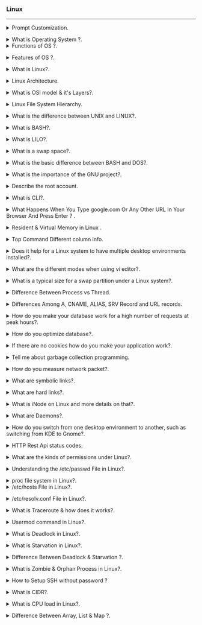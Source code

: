 ### Linux 
--------------------------------------------------------------------------------------

<details>
<summary>Prompt Customization.</code></summary><br><b>

Ubuntu
`sudo vi .bashrc` : `PS1="\[\033[01;32m\]\d \T \[\033[00m\]\$"`

Mac bash_profile file 
`export PS1="Dhirendra @\d \T $" ` & ` export PS1=”\u@\d \T $” `
</b></details>

<details>
<summary>What is Operating System ?.</code></summary><br><b>

Operating system is an interface between user and the computer hardware. The hardware of the computer cannot understand the human readable language as it works on binaries i.e. 0's and 1's. Also it is very tough for humans to understand the binary language, in such case we need an interface which can translate human language to hardware and vice-versa for effective communication. 

* <b> Types of Operating System:</b>  
  * Single User - Single Tasking Operating System  
  * Single User - Multitasking Operating System  
  * Multi User - Multitasking Operating System  
</b></details>


<details>
<summary>Functions of OS ?.</code></summary><br><b>

 OS functions may include managing memory, files, processes, I/O system & devices, security, etc.

<p align="center">
<img src="./images/OS_functions.jpg" width="800" height="300" /> 
</p>

In an operating system software performs each of the function:

- `Process management`: It helps OS to create and delete processes. It also provides mechanisms for synchronization and communication among processes.
- `Memory management`: It performs the task of allocation and de-allocation of memory space to programs in need of this resources.
- `File management`: It manages all the file-related activities such as organization storage, retrieval, naming, sharing, and protection of files.
- `Device Management`: It keeps tracks of all devices. This module also responsible for this task is known as the I/O controller. It also performs the task of allocation and de-allocation of the devices.
- `I/O System Management`: One of the main objects of any OS is to hide the peculiarities of that hardware devices from the user.
- `Secondary-Storage Management`: Systems have several levels of storage which includes primary storage, secondary storage, and cache storage. Instructions and data must be stored in primary storage or cache so that a running program can reference it.
- `Security`: it protects the data and information of a computer system against malware threat and authorized access.
- `Command interpretation`: it interprets the commands given by the and acting system resources to process that commands.
- `Networking`: A distributed system is a group of processors which do not share memory, hardware devices, or a clock. The processors communicate with one another through the network.

- `Job accounting`: Keeping track of time & resource used by various job and users.

- `Communication management`: Coordination and assignment of compilers, interpreters, and another software resource of the various users of the computer systems.

</b></details>

<details>
<summary>Features of OS ?.</code></summary><br><b>

- Protected and supervisor mode.
- Allows disk access and file systems Device drivers Networking Security.
- Program Execution.
- Memory management Virtual Memory Multitasking.
- Handling I/O operations.
- Manipulation of the file system.
- Error Detection and handling.
- Resource allocation.
- Information and Resource Protection.

</b></details>

<details>
<summary>What is Linux?.</code></summary><br><b>

Linux is an operating system based on UNIX and was first introduced by Linus Torvalds. It is based on the Linux Kernel and can run on different hardware platforms manufactured by Intel, MIPS, HP, IBM, SPARC, and Motorola. Another popular element in Linux is its mascot, a penguin figure named Tux.
</b></details>

<details>
<summary>Linux Architecture.</code></summary><br><b>

* The architecture of UNIX can be divided into Four levels of functionality, as shown in Figure .  
<p align="center">
<img src="./images/LinuxArchitecture.jpg" width="500" height="450" /> 
</p>

#### Hardware  
Hardware consists of all physical devices attached to the System.   
<b>Example:-</b> Hard disk drive, RAM, Motherboard, CPU etc.

#### Kernel 
The kernel is the central component of a computer operating systems. The only job performed by the kernel is to the manage the communication between the software and the hardware. A Kernel is at the nucleus of a computer. It makes the communication between the hardware and software possible. While the Kernel is the innermost part of an operating system, a shell is the outermost one.

#### Different types of the kernel are:  

- `Monolithic Kernel` : A monolithic kernel is a single code or block of the program. It provides all the required services offered by the operating system. It is a simplistic design which creates a distinct communication layer between the hardware and software.

- `Micro kernels`  : Microkernel manages all system resources. In this type of kernel, services are implemented in different address space. The user services are stored in user address space, and kernel services are stored under kernel address space. So, it helps to reduce the size of both the kernel and operating system.

- `Hybrid kernels `
- `Exo kernels  `

#### Features of Kernel
- `Low-level scheduling of processes`
- `Inter-process communication`
- `Process synchronization`
- `Context switching`

#### Shell  
Shell is the interface which takes input from users and sends instructions to the Kernel, Also takes the output from Kernel and send the result back to output user and starting applications.  
  * Types of shells are classified into four:
    * `Korn shell`
    * `Bourne shell`
    * `C shell`

#### Utilities  
Utilities provides the functionalities of an operating system to the users. 

</b></details>


<details>
<summary>What is OSI model & it's Layers?.</code></summary><br><b>

The Open Systems Interconnection (OSI) model describes seven layers that computer systems use to communicate over a network. It was the first standard model for network communications, adopted by all major computer and telecommunication companies in the early 1980s.

The modern Internet is not based on OSI, but on the simpler TCP/IP model. However, the OSI 7-layer model is still widely used, as it helps visualize and communicate how networks operate, and helps isolate and troubleshoot networking problems.

  * All --> People --> Seem --> To --> Need--> Data --> Processing "Application to physical"
<p align="center">
<img src="./images/OSI_Model3.jpg" width="500" height="450" /> 
</p>

<p align="center">
<img src="./images/OSI_Model2.jpg" width="500" height="450" /> 
</p>

</b></details>
<details>
<summary>Linux File System Hierarchy.</code></summary><br><b>

|Path     | Description        |
|:-----: |:---      |
| / |It is parent directory for all other directories.(root directory)|
| /root | It is home directory for root user and it provides working environment for root user|
| /home | It is home directory for other users and it provide working environment for other users|
| /boot |It contains bootable files for Linux. Like `GRUB (GRand Unified Boot loader)  boot.ini, ntldr` |
| /etc | It contains all configuration files. Like `User info /etc/passwd` |
| /usr | By default softwares are installed in /usr directory|
| /opt | It is optional directory for /usr and it contains third party softwares. |
| /bin | It contains commands used by all users(Binary files)|   
| /sbin | It contains commands used by only Super User (root) |
| /dev | It contains device file like `hard disk /dev/hda` |
| /proc |  It contain process files and data are not permanent, they keep changing like `information of CPU /proc/cpuinfo` |
| /var |It is containing variable data like `mails, log files` |   
| /mnt |It is default mount point for any partition. It is empty by default |
| /media |It contains all of removable media like `CD-ROM, pen drive` |
| /lib | It contains library files which are used by OS. Library files in Linux are shared object files|

</b></details>

<details>
<summary>What is the difference between UNIX and LINUX?.</code></summary><br><b>

Unix originally began as a propriety operating system from Bell Laboratories, which later on spawned into different commercial versions. On the other hand, Linux is free, open source and intended as a non-propriety operating system for the masses.
</b></details>

<details>
<summary>What is BASH?.</code></summary><br><b>

BASH is short for Bourne Again SHell, was written by Steve Bourne as a replacement to the original Bourne Shell(represented by /bin/sh). It combines all the features from the original version of Bourne Shell, plus additional functions to make it easier and more convenient to use. It has since been adapted as the default shell for most systems running Linux.
</b></details>

<details>
<summary> What is LILO?.</code></summary><br><b>

LILO is a boot loader for Linux. It is used mainly to load the Linux operating system into main memory so that it can begin its operations.
</b></details>

<details>
<summary> What is a swap space?.</code></summary><br><b>

Swap space is a certain amount of space used by Linux to temporarily hold some programs that are running concurrently. This happens when RAM does not have enough memory to hold all programs that are executing.
</b></details>
<details>
<summary> What is the basic difference between BASH and DOS?.</code></summary><br><b>

The key differences between the BASH and DOS console lie in 3 areas:

* BASH commands are case sensitive while DOS commands are not;

* Under BASH, / character is a directory separator and \ acts as an escape character. Under DOS, / serves as a command argument delimiter and \ is the directory separator

* DOS follows a convention in naming files, which is 8 character file name followed by a dot and 3 characters for the extension. BASH follows no such convention.
</b></details>

<details>
<summary> What is the importance of the GNU project?.</code></summary><br><b>

This so-called Free software movement allows several advantages, such as the freedom to run programs for any purpose and freedom to study and modify a program to your needs. It also allows you to redistribute copies of software to other people, as well as the freedom to improve software and have it released for the public.
</b></details>

<details>
<summary> Describe the root account.</code></summary><br><b>

The root account is like a systems administrator account and allows you full control of the system.
Here you can create and maintain user accounts, assigning different permissions for each account.
It is the default account every time you install Linux.
</b></details>


<details>
<summary> What is CLI?.</code></summary><br><b>

CLI is short for Command Line Interface. This interface allows the user to type declarative commands to instruct the computer to perform operations. CLI offers greater flexibility. However, other users who are already accustomed to using GUI find it difficult to remember commands including attributes that come with it.

</b></details>

<details>
<summary>What Happens When You Type google.com Or Any Other URL In Your Browser And Press Enter ? .</code></summary><br><b>

A webpage is basically a text file formatted a certain way so that your browser (ie. Chrome, Firefox, Safari, etc) can understand it; this format is called HyperText Markup Language (HTML). These files are located in computers that provide the service of storing said files and wait for someone to need them to deliver them. They are called servers because they serve the content that they hold to whoever needs it.

These servers can vary in classes, the most common and the one that we'll be talking about in the main portion of this article is a web server, the one that serves web pages. We can also find application servers, which are the ones that hold an application base code that will then be used to interact with a web browser or other applications. Database servers are also out there, which are the ones that hold a database that can be updated and consulted when needed.

These servers in order to deliver their content, much like in physical courier services, need to have an address so that the person needing said content can make a "letter" requesting the delivery; the person requesting the content in turn also has an address where the server can deliver the content to. These addresses are called IP (Internet Protocol) Address, a set of 4 numbers that range from 0 to 255 (one byte) separated by periods (ie. 127.0.0.1).

Another concept that is important to know is that the courier service traffic for the delivery can be one of two: Transmission Control Protocol (TCP) and User Datagram Protocol (UDP). Each one determines the way the content of a server is served, or delivered.

TCP is usually used to deliver static websites such as Wikipedia or Google and also email services and to download files to your computer because TCP makes sure that all the content that is needed gets delivered. It accomplishes this by sending the file in small packets of data and along with each packet a confirmation to know that the packet was delivered; that's why if you are ever downloading something and your internet connection suddenly drops when it comes back up you don't have to start over because the server would know exactly how many packets you have and how many you still need to receive. The downside to TCP is that because it has to confirm whether you got the packet or not before sending the next, it tends to be slower.

UDP, on the other hand, is usually used to serve live videos or online games. This is because UDP is a lot faster than TCP since UDP does not check if the information was received or not; it is not important. The only thing UDP cares about is sending the information. That is the reason why if you've ever watched a live video and if either your internet connection or the host's drops, you would just stop seeing the content; and when the connection comes back up you will only see the current stream of the broadcast and what was missed is forever lost. This is also true for online videogames (if you've played them you know exactly what this means)

What actually happens...

So back to the main question of what happens when you type www.google.com or any other URL (Uniform Resource Locator) in your web browser and press Enter. So the first thing that happens is that your browser looks up in its cache to see if that website was visited before and the IP address is known. If it can't find the IP address for the URL requested then it asks your operating system to locate the web site. The first place your operating system is going to check for the address of the URL you specified is in the hosts file (/etc/hosts in Linux and Mac, c:\windows\system32\drivers\etc\hosts in Windows). If the URL is not found inside this file, then the OS will make a DNS request to find the IP Address of the web page. The first step is to ask the Resolver (or Internet Service Provider) server to look up in its cache to see if it knows the IP Address, if the Resolver does not know then it asks the root server to ask the .COM TLD (Top Level Domain) server - if your URL ends in .net then the TLD server would be .NET and so on - the TLD server will again check in its cache to see if the requested IP Address is there. If not, then it will have at least one of the authoritative name servers associated with that URL, and after going to the Name Server, it will return the IP Address associated with your URL. All this was done in a matter of milliseconds WOW!

After the OS has the IP Address and gives it to the browser, it then makes a GET (a type of HTTP Method) to said IP Address. When the request is made the browser again makes the request to the OS which then, in turn, packs the request in the TCP traffic protocol we discussed earlier, and it is sent to the IP Address. On its way, it is checked by both the OS' and the server's firewall to make sure that there are no security violations. And upon receiving the request the server (usually a load balancer that directs traffic to all available server for that website) sends a response with the IP Address of the chosen server along with the SSL (Secure Sockets Layer) certificate to initiate a secure session (HTTPS). Finally, the chosen server then sends the HTML, CSS, and Javascript files (If any) back to the OS who in turn gives it to the browser to interpret it. And then you get your website as you know it.

</b></details>

<details>
<summary>Resident & Virtual Memory in Linux .</code></summary><br><b>

`Resident memory` is the part of the process memory that corresponds to the physical memory actually in operational use by this process. Over time, the operating system may swap out some of a process's resident memory according to a least-recently-used algorithm to make room for other code or data.

`Resident memory`, labelled RES: How much physical memory, how much RAM, your process is using. RES is the important number. 

`Virtual memory`, labelled VIRT: How much memory your process thinks it's using. Usually much bigger than RES, thanks to the Linux kernel's clever memory management.Virtual memory is Hard Disk space reserved for the O/S to act as RAM. The O/S “swaps” data in and out of the virtual memory to place it in RAM, or to take it out of RAM.
</b></details>

<details>
<summary>Top Command Different column info.</code></summary><br><b>

The column headings in the process list are as follows:

* PID: Process ID.

* USER: The owner of the process.

* PR: Process priority.

* NI: The nice value of the process.

* VIRT: Amount of virtual memory used by the process.

* RES: Amount of resident memory used by the process.

* SHR: Amount of shared memory used by the process.

* S: Status of the process. (See the list below for the values this field can take).

* %CPU: The share of CPU time used by the process since the last update.

* %MEM: The share of physical memory used.

* TIME+: Total CPU time used by the task in hundredths of a second.

* COMMAND: The command name or command line (name + options).

[Detail](https://www.howtogeek.com/668986/how-to-use-the-linux-top-command-and-understand-its-output/)
</b></details>

<details>
<summary> Does it help for a Linux system to have multiple desktop environments installed?.</code></summary><br><b>

In general, one desktop environment, like KDE or Gnome, is good enough to operate without issues. It’s all a matter of preference for the user, although the system allows switching from one environment to another. Some programs will work in one environment and not work on the other, so it could also be considered a factor in selecting which environment to use.
</b></details>

<details>
<summary> What are the different modes when using vi editor?.</code></summary><br><b>

There are 3 modes under vi:
* ` Command mode ` – this is the mode where you start in
* ` Edit mode `  – this is the mode that allows you to do text editing
* ` Ex mode `    – this is the mode wherein you interact with vi with instructions to process a file.

</b></details>



<details>
<summary> What is a typical size for a swap partition under a Linux system?.</code></summary><br><b>

The preferred size for a swap partition is twice the amount of physical memory available on the system. 

If this is not possible, then the minimum size should be the same as the amount of memory installed. 
</b></details>

<details>
<summary> Difference Between Process vs Thread.</code></summary><br><b>

A process is the execution of a program that allows you to perform the appropriate actions specified in a program. It can be defined as an execution unit where a program runs. The OS helps you to create, schedule, and terminates the processes which is used by CPU. The other processes created by the main process are called child process.

A process operations can be easily controlled with the help of PCB(Process Control Block). You can consider it as the brain of the process, which contains all the crucial information related to processing like process id, priority, state, and contents CPU register, etc.

Thread is an execution unit that is part of a process. A process can have multiple threads, all executing at the same time. It is a unit of execution in concurrent programming. A thread is lightweight and can be managed independently by a scheduler. It helps you to improve the application performance using parallelism.

Multiple threads share information like data, code, files, etc. We can implement threads in three different ways:
* Kernel-level threads

* User-level threads

* Hybrid threads

KEY DIFFERENCE

* Process means a program is in execution, whereas thread means a segment of a process.

* A Process is not Lightweight, whereas Threads are Lightweight.

* A Process takes more time to terminate, and the thread takes less time to terminate.

* Process takes more time for creation, whereas Thread takes less time for creation.

* Process likely takes more time for context switching whereas as Threads takes less time for context switching.

* A Process is mostly isolated, whereas Threads share memory.

* Process does not share data, and Threads share data with each other.

Properties of Process

* Creation of each process requires separate system calls for each process.

* It is an isolated execution entity and does not share data and information.

* Processes use the IPC(Inter-Process Communication) mechanism for communication that significantly increases the number of system calls.

* Process management takes more system calls.

* A process has its stack, heap memory with memory, and data map.

Properties of Thread

* Single system call can create more than one thread

* Threads share data and information.

* Threads shares instruction, global, and heap regions. However, it has its register and stack.

* Thread management consumes very few, or no system calls because of communication between threads that can be achieved using shared memory.
</b></details>


<details>
<summary> Differences Among A, CNAME, ALIAS, SRV Record and URL records.</code></summary><br><b>

These are the main differences:

* The A record points a name to one or more IP addresses when the IP are known and stable.

i.e.  
     
     blog.dnsimple.com.     A        185.31.17.133

* A CNAME record can point a name to another CNAME or to an A record.. It should only be used when there are no other records on that name.

i.e. 
     
     blog.dnsimple.com.      CNAME   aetrion.github.io.

     aetrion.github.io.      CNAME   github.map.fastly.net.

     github.map.fastly.net.  A       185.31.17.133

* The ALIAS record maps a name to another name, but can coexist with other records on that name.

* The DNS "service" (SRV) record specifies a host and port for specific services such as voice over IP (VoIP), instant messaging, and so on. Most other DNS records only specify a server or an IP address, but SRV records include a port at that IP address as well. Some Internet protocols require the use of SRV records in order to function.

* The URL record redirects the name to the target name using the HTTP 301 status code.

Important rules:

* The A, CNAME, and ALIAS records cause a name to resolve to an IP. Conversely, the URL record redirects the name to a destination. 

* The URL record is a simple and effective way to apply a redirect for one name to another name, for example redirecting www.example.com to example.com.

* The A name must resolve to an IP. The CNAME and ALIAS records must point to a name.

</b></details>

<details>
<summary> How do you make your database work for a high number of requests at peak hours?.</code></summary><br><b>

To make the database perform higher.

* ` CPU ` : Increase no. of cores of CPU to keep host responsive. 

* ` Memory ` : Look at the page faults per second in the memory and keep it low. 

* ` Disk space ` : Make sure that you have a high amount of disk space.

* ` Database connections` : Make sure that you have enough database connections.

</b></details>


<details>
<summary> How do you optimize database?.</code></summary><br><b>

For better performance & optimizing the database following steps,

* `Use Indexing `: Index is a data structure that increases the speed of the data retrieval operations.

* `Execution plans `: Execution plan tool in the SQL server is useful in creating indexes.

* `Avoid coding loops `: When possible avoid the loops in your code to increase the performance of the database.

* `Avoid correlated SQL subqueries `: A correlated subquery gets values from the parent query. It decreases the performance of the database operations. So try to avoid it. Finally, Use or avoid temporary tables according to your specific requirements.

</b></details>

<details>
<summary> If there are no cookies how do you make your application work?.</code></summary><br><b>

The application can make use of the session ID tag to be used for creating sessions in the applications without the need for the cookies. Using the session ID, the application can create individual sessions for users without using cookies.
</b></details>

<details>
<summary> Tell me about garbage collection programming.</code></summary><br><b>

Garbage collection is the collection or gaining the memory back from the objects. 

The memory collected are not in use at the moment in any part of the program where the object is used. This process frees up the memory space that is no longer used by the objects and such. This process is implemented differently in different languages.

Most of the high-level programming languages have garbage collection process built into it. Low- level programming languages add garbage collection processes through external libraries. 

For eg: In C programming language, the garbage collection is taken care of by the user by using the malloc() and dealloc() functions. 

In C# programming language, the garbage collection is taken care of automatically. Users don’t need to do anything.
</b></details>


<details>
<summary> How do you measure network packet?.</code></summary><br><b>

Network performance of a packet is measured using various factors,

* ` Latency `: Amount of time that takes for the data to travel from one location to another.

* ` Packet Loss `: No. of packets transmitted from one location to another that fails to transmit.

* ` Throughput `: No. of items passing through a particular system.

* ` Bandwidth `: Amount of data that can be transferred over a given period of time.

* ` Jitter `: It is defined as the variation in time delay for the data packets that are sent over a network.

</b></details>

<details>
<summary> What are symbolic links?.</code></summary><br><b>

Symbolic links act similarly to shortcuts in Windows. Such links point to programs, files or directories. It also allows you instant access to it without having to go directly to the entire pathname.
</b></details>


<details>
<summary>  What are hard links?.</code></summary><br><b>

Hard links point directly to the physical file on disk, and not on the pathname. This means that if you rename or move the original file, the link will not break since the link is for the file itself, not the path where the file is located.
</b></details>

<details>
<summary>  What is iNode on Linux and more details on that?.</code></summary><br><b>

The iNode in Linux is an entry table containing information about the regular file and directory. It can be viewed as a data structure that contains the metadata about the files. 

The following are the contents of the iNode.

* ` User ID `     - Owner of the file.

* ` Group ID `    - Owner of the group.

* ` Size of File `- a major or minor number in some files.

* ` Timestamp `   - access time, and modification time.

* ` Attributes `  - some properties of the file.

* ` Access control list `- permission for users.

* ` Link count `  - The number of hard links relative to the inode.

* ` File type `   - Type of the file i.e. regular, directory, or pipe.

   Link to the location of the file and other metadata.
</b></details>

<details>
<summary>  What are Daemons?.</code></summary><br><b>

Daemons are services that provide several functions that may not be available under the base operating system. Its main task is to listen for service request and at the same time to act on these requests. After the service is done, it is then disconnected and waits for further requests.
</b></details>

<details>
<summary>  How do you switch from one desktop environment to another, such as switching from KDE to Gnome?.</code></summary><br><b>

Assuming you have these two environments installed, just log out from the graphical interface. Then at the login screen, type your login ID and password and choose which session type you wish to load. This choice will remain your default until you change it to something else.
</b></details>


<details>
<summary> HTTP Rest Api status codes.</code></summary><br><b>

HTTP defines these standard status codes that can be used to convey the results of a client’s request. The status codes are divided into five categories.

* 1xx: Informational – Communicates transfer protocol-level information.

* 2xx: Success – Indicates that the client’s request was accepted successfully.

* 3xx: Redirection – Indicates that the client must take some additional action in order to complete their request.

* 4xx: Client Error – This category of error status codes points the finger at clients.

* 5xx: Server Error – The server takes responsibility for these error status codes.

[Detail Read](https://restfulapi.net/http-status-codes/)
</b></details>

<details>
<summary>  What are the kinds of permissions under Linux?.</code></summary><br><b>

* ` Read (r) ` : users may read the files or list the directory

* ` Write (w)` : users may write to the file or new files to the directory
      
* ` Execute (x)`: users may run the file or lookup a specific file within a directory

Numeric representation :

| Read (r)| Write (w) | Execute (x) |
|---------|-----------|-------------|
|   4     |    2      |      1      |

`chmod 650 test.txt` : The user's permissions are: rw- or 4+2=6
                       The group's permissions are: r-x or 4+1=5
                        The others's permissions are: --- or 0

Symbolic Representation :

* Who - represents identities: u,g,o,a (user, group, other, all)

* What - represents actions: +, -, = (add, remove, set exact)

* Which - represents access levels: r, w, x (read, write, execute)

`chmod ug+rw test.txt` : to add the read and write permissions to a file named test.txt for user and group.

[In Detail](https://www.redhat.com/sysadmin/suid-sgid-sticky-bit)
</b></details>

<details>
<summary>  Understanding the /etc/passwd File in Linux?.</code></summary><br><b>

<p align="center">
<img src="./images/etc_passwd_file.jpg" width="800" height="300" /> 
</p>

</b></details>

<details>
<summary>  proc file system in Linux?.</code></summary><br><b>

- Proc file system (procfs) is virtual file system created on fly when system boots and is dissolved at time of system shut down.
- It contains useful information about the processes that are currently running, it is regarded as control and information center for kernel.
- The proc file system also provides communication medium between kernel space and user space.
</b></details>

<details>
<summary> /etc/hosts File in Linux?.</code></summary><br><b>

- The mapping of some hostnames to IP addresses .

`Sample Output`
```shell
IPAddress  Hostname
127.0.0.1	 localhost
127.0.0.1	 ubuntu0

192.168.49.2 hello-world.info
```
</b></details>

<details>
<summary> /etc/resolv.conf File in Linux?.</code></summary><br><b>

- The /etc/resolv.conf is resolver configuration file for Linux and UNIX like operating systems.
- It is used to configure dns name servers.
- The file /etc/resolv.conf file contains information that is read by the resolver routines the first time they are invoked by a process.
- The file is designed to be human readable and contains a list of keywords with values that provide various types of resolver information.
- You need to update this file with your own caching dns server or ISPs caching dns server that you want to use the resolver should query.

`Sample Output`
```shell
nameserver 10.0.80.11
nameserver 10.0.80.12
```
</b></details>

<details>
<summary>  What is Traceroute & how does it works?.</code></summary><br><b>

- A traceroute provides a map of how data on the internet travels from your computer to its destination.

- A traceroute works by sending Internet Control Message Protocol (ICMP) packets, and every router involved in transferring the data gets these packets. The ICMP packets provide information about whether the routers used in the transmission are able to effectively transfer the data.

- Running traceroute is helpful for figuring out the routing hops data has to go through, as well as response delays as it travels across nodes, which are what send the data toward its destination. Traceroute also enables you to locate points of failure.

- `Ping vs Traceroute` : The primary difference between ping and traceroute is that while ping simply tells you if a server is reachable and the time it takes to transmit and receive data, traceroute details the precise route, router by router, as well as the time it took for each hop.

</b></details>

<details>
<summary>  Usermod command in Linux?.</code></summary><br><b>
Usermod command is used to add a user to a group, change a user shell, login name, home directory, and more.

[Usermod](https://linuxize.com/post/usermod-command-in-linux/)
</b></details>

<details>
<summary> What is Deadlock in Linux?.</code></summary><br><b>

- `Deadlock` happens when every process holds a resource and waits for another process to hold another resource. In other words, a deadlock occurs when multiple processes in the CPU compete for the limited number of resources available in the CPU. In this context, each process keeps a resource and waits for another process to obtain a resource.

#### 4 conditions may occur the condition of deadlock. 

- `Mutual Exclusion` : Only one process can utilize a resource at a time; if another process requests the same resource, it must wait until the process that is utilizing it releases it.
- `Hold and Wait` : A process should be holding a resource when waiting for the acquirer of another process's resource.
- `No preemption` : The process holding the resources may not be preempted, and the process holding the resources should freely release the resource after it has finished its job.
- `Circular Wait` : In a circular form, the process must wait for resources. Let's suppose there are three processes: P0, P1, and P2. P0 must wait for the resource held by P1; P1 must wait for process P2 to acquire the resource held by P2, and P2 must wait for P0 to acquire the process.

</b></details>

<details>
<summary> What is Starvation in Linux?.</code></summary><br><b>

- `Starvation` happens when a low priority program requests a system resource but cannot run because a higher priority program has been employing that resource for a long time. When a process is ready to start executing, it waits for the CPU to allocate the necessary resources. However, because other processes continue to block the required resources, the process must wait indefinitely.

In most priority scheduling algorithms, the problem of starvation arises. The resource is frequently assigned to the higher priority process in a priority scheduling method, which helps to prevent the lower priority process from obtaining the requested resource.

`Starvation` is an issue that can be solved through aging. Aging raises the priority of a procedure that has been waiting for resources for a long period. It also helps to prevent a low-priority procedure from waiting indefinitely for resources.

#### There are some common causes of starvation as follows:

- Starvation may occur if there aren't enough resources to provide to every process as needed.
- Starvation can occur if a process is never given the resources it needs for execution due to faulty resource allocation decisions.
- If higher priority operations constantly monopolize the processor, a lower priority process may have to wait indefinitely.

#### Some solutions that may be implemented in a system that helps to handle starvation are as follows:

- The resource allocation priority scheme should contain concepts such as aging, in which the priority of a process increases the longer it waits. It prevents starvation.
- An independent manager may be used for the allocation of resources. This resource manager distributes resources properly and tries to prevent starvation.
- Random process selection for resource allocation or processor allocation should be avoided since it promotes starvation.

</b></details>


<details>
<summary> Difference Between Deadlock & Starvation ?.</code></summary><br><b>

1. Deadlock happens when every process holds a resource and waits for another process to hold another resource. In contrast, starvation happens when a low priority program requests a system resource but cannot run because a higher priority program has been employing that resource for a long time.

2. In a deadlock, none of the processes can proceed to execution; instead, each process is blocked while waiting for resources to be acquired by another process. On the other hand, starvation is a situation in which higher-priority processes have an infinite ability to acquire resources. Moreover, lower-priority processes are prevented from getting resources, resulting in their indefinite blocking.

3. Deadlock happens when four conditions exist simultaneously: mutual exclusion, hold and wait, no preemption, and circular wait. In contrast, starvation happens when process priorities are enforced while distributing resources or when resource management is unmanaged.

4. In a deadlock situation, the process blocks resources. In contrast, high-priority processes continue to use the requested resources in starvation.

5. Deadlock is also known as circular wait, whereas starvation is known as a Lived lock.

</b></details>

<details>
<summary> What is Zombie & Orphan Process in Linux?.</code></summary><br><b>

- A zombie  or defunct process is a process that has completed execution but still has an entry in the process table: it is a process in the "Terminated state".This usually happens in a program that has parent-child functions. After a child function has finished execution, it sends an exit status to its parent function. Until the parent function receives and acknowledges the message, the child function remains in a “zombie” state, meaning it has executed but not exited.

- A process whose parent process no more exists i.e. either finished or terminated without waiting for its child process to terminate is called an orphan process.
</b></details>

<details>
<summary> How to Setup SSH without password ?</code></summary><br><b>

* Generate A New SSH Key Pair on Local Machine `ssh-keygen -t rsa` .

* Copy Public Key to Remote Machine `ssh-copy-id remote_user@remote_IP` .
  
   copy the public key to the remote system that you want to access from your local system without passwords. We will use the ssh-copy-id command that is by default available in most Linux distributions. This command will copy the public key id_rsa.pub to the .ssh/authorized_keys file in the remote system.

* Add Private Key to SSH Authentication Agent on Local Server `ssh-add` .
  
  In our local machine, we will add the private key to the SSH authentication agent. This will allow us to log into the remote server without having to enter a password every time.
</b></details>


<details>
<summary> What is CIDR?.</code></summary><br><b>

Classless inter-domain routing (CIDR), which stands for Classless Inter-Domain Routing, is an IP addressing scheme that improves the allocation of IP addresses. It replaces the old system based on classes A, B, and C. This scheme also helped greatly extend the life of IPv4 as well as slow the growth of routing tables.

[Reference Video](https://www.youtube.com/watch?v=z07HTSzzp3o)

[Javatpoint](https://www.javatpoint.com/binary-numbers-list)
</b></details>

<details>
<summary> What is CPU load in Linux?.</code></summary><br><b>

 CPU load is the number of processes which are being executed by CPU or waiting to be executed by CPU. So CPU load average is the average number of processes being or waiting executed over past 1, 5 and 15 minutes. So the number shown above means:

* load average over the last 1 minute is 3.84

* load average over the last 5 minute is 3.72

* load average over the last 15 minute is 2.41

High load average sometimes implies CPU is overloaded with too many processes. However, this can be a different case depending on how many CPU cores are installed. One single CPU core can only handle one task at a time. The more cores system has, the more tasks system can handle in parallel. Below is an example to understand the relationship between load average and CPU cores:

On single core system this would mean:grep -o -i page test.txt | wc -l

* The CPU was fully (100%) utilized on average; 1 process was running on the CPU (1.00) over the last 1 minute.

* The CPU was idle by 60% on average; no processes were waiting for CPU time (0.40) over the last 5 minutes.

* The CPU was overloaded by 235% on average; 2.35 processes were waiting for CPU time (3.35) over the last 15 minutes.

On a dual-core system this would mean:

* The one CPU was 100% idle on average, one CPU was being used; no processes were waiting for CPU time(1.00) over the last 1 minute.

* The CPUs were idle by 160% on average; no processes were waiting for CPU time. (0.40) over the last 5 minutes.

* The CPUs were overloaded by 135% on average; 1.35 processes were waiting for CPU time. (3.35) over the last 15 minutes.
</b></details>


<details>
<summary> Difference Between Array, List & Map ?.</code></summary><br><b>

- `Array` : It is used to store multiple items of the same data type at contiguous memory locations. 
            Array can manage arithmetic operations.
            This makes it easier to calculate the position of each element by simply adding an offset to a base value, i.e., the memory location of the first element of the array (generally denoted by the name of the array).

- `List` : It is used to collect items that usually consist of elements of multiple data types.
           List cannot manage arithmetic operations. List preserves the insertion order, it allows positional access and insertion of elements.

- `Map` : It is an associative container that stores elements in a mapped fashion. Each element has a key value and a mapped value. No two mapped values can have equal key values.

</b></details>
